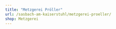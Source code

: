 ```yaml
---
title: "Metzgerei Pröller"
url: /sasbach-am-kaiserstuhl/metzgerei-proeller/
shop: Metzgerei
---
```

